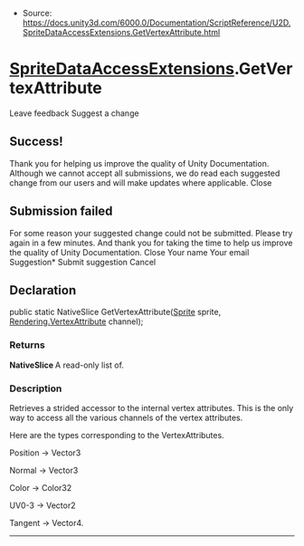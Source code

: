 * Source: https://docs.unity3d.com/6000.0/Documentation/ScriptReference/U2D.SpriteDataAccessExtensions.GetVertexAttribute.html

#  [SpriteDataAccessExtensions](https://docs.unity3d.com/6000.0/Documentation/ScriptReference/U2D.SpriteDataAccessExtensions.html).GetVertexAttribute
Leave feedback
Suggest a change
## Success!
Thank you for helping us improve the quality of Unity Documentation. Although we cannot accept all submissions, we do read each suggested change from our users and will make updates where applicable.
Close
## Submission failed
For some reason your suggested change could not be submitted. Please <a>try again</a> in a few minutes. And thank you for taking the time to help us improve the quality of Unity Documentation.
Close
Your name Your email Suggestion* Submit suggestion
Cancel
## Declaration
public static NativeSlice<T> GetVertexAttribute([Sprite](https://docs.unity3d.com/6000.0/Documentation/ScriptReference/Sprite.html) sprite, [Rendering.VertexAttribute](https://docs.unity3d.com/6000.0/Documentation/ScriptReference/Rendering.VertexAttribute.html) channel); 
### Returns
**NativeSlice <T>** A read-only list of. 
### Description
Retrieves a strided accessor to the internal vertex attributes.
This is the only way to access all the various channels of the vertex attributes.  
  
Here are the types corresponding to the VertexAttributes.  
  
Position -> Vector3  
  
Normal -> Vector3  
  
Color -> Color32  
  
UV0-3 -> Vector2  
  
Tangent -> Vector4.
* * *
